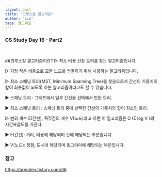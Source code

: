 ```yaml
---
layout: post
title: "크루스칼 알고리즘"
author: "Lin"
tags: 알고리즘 
---
```

### CS Study Day 16 - Part2

<br>

##크루스칼 알고리즘이란?
▷ 최소 비용 신장 트리를 찾는 알고리즘입니다.

▷ 가장 적은 비용으로 모든 노드를 연결하기 위해 사용하는 알고리즘입니다.

▷ 최소 스패닝 트리(MST, Minimum Spanning Tree)를 찾음으로서 간선의 가중치의 합이 최솟값이 되도록 하는 알고리즘이라고도 할 수 있습니다.

   ▶ 스패닝 트리 : 그래프에서 일부 간선을 선택해서 만든 트리.

   ▶ 최소 스패닝 트리 : 스패닝 트리 중에 선택한 간선의 가중치의 합이 최소인 트리.

▷ 변의 개수 E(간선), 꼭짓점의 개수 V(노드)라고 하면 이 알고리즘은 O (E log V )의 시간복잡도를 가진다.

   ▶ E(간선): 거리, 비용에 해당되며 선에 해당되는 부분입니다.

   ▶ V(노드): 정점, 도시에 해당되며 동그라미에 해당되는 부분입니다.



### 참고
https://brenden.tistory.com/36